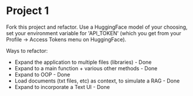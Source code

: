 # Project 1
Fork this project and refactor. Use a HuggingFace model of your choosing, set your environment variable for 'API_TOKEN' (which you get from your Profile -> Access Tokens menu on HuggingFace). 

Ways to refactor:
- Expand the application to multiple files (libraries) - Done
- Expand to a main function + various other methods - Done
- Expand to OOP - Done
- Load documents (txt files, etc) as context, to simulate a RAG - Done
- Expand to incorporate a Text UI - Done